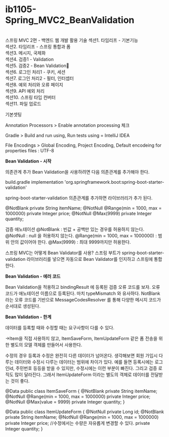 # ib1105-Spring_MVC2_BeanValidation

<br>
스프링 MVC 2편 - 백엔드 웹 개발 활용 기술
섹션1. 타임리프 - 기본기능<br>
섹션2. 타임리프 - 스프링 통합과 폼<br>
섹션3. 메시지, 국제화<br>
섹션4. 검증1 - Validation<br>
섹션5. 검증2 - Bean Validation👨<br>
섹션6. 로그인 처리1 - 쿠키, 세션<br>
섹션7. 로그인 처리2 - 필터, 인터셉터<br>
섹션8. 예외 처리와 오류 페이지<br>
섹션9. API 예외 처리<br>
섹션10. 스프링 타입 컨버터<br>
섹션11. 파일 업로드<br>

기본셋팅

Annotation Processors > Enable annotation processing 체크

Gradle > Build and run using, Run tests using = IntelliJ IDEA

File Encodings > Global Encoding, Project Encoding, Default encodeing for properties files : UTF-8

**Bean Validation - 시작**

의존관계 추가
Bean Validation을 사용하려면 다음 의존관계를 추가해야 한다.

build.gradle
implementation 'org.springframework.boot:spring-boot-starter-validation'

spring-boot-starter-validation 의존관계를 추가하면 라이브러리가 추가 된다.

@NotBlank
private String itemName;
@NotNull
@Range(min = 1000, max = 1000000)
private Integer price;
@NotNull
@Max(9999)
private Integer quantity;

검증 애노테이션
@NotBlank : 빈값 + 공백만 있는 경우를 허용하지 않는다.
@NotNull : null 을 허용하지 않는다.
@Range(min = 1000, max = 1000000) : 범위 안의 값이어야 한다.
@Max(9999) : 최대 9999까지만 허용한다.

스프링 MVC는 어떻게 Bean Validator를 사용?
스프링 부트가 spring-boot-starter-validation 라이브러리를 넣으면 자동으로 Bean Validator를 인지하고 스프링에 통합한다.

**Bean Validation - 에러 코드**

Bean Validation을 적용하고 bindingResult 에 등록된 검증 오류 코드를 보자.
오류 코드가 애노테이션 이름으로 등록된다. 마치 typeMismatch 와 유사하다.
NotBlank 라는 오류 코드를 기반으로 MessageCodesResolver 를 통해 다양한 메시지 코드가 순서대로 생성된다.

**Bean Validation - 한계**

데이터를 등록할 때와 수정할 때는 요구사항이 다를 수 있다.

->Item을 직접 사용하지 않고, ItemSaveForm, ItemUpdateForm 같은 폼 전송을 위한 별도의 모델 객체를 만들어서 사용한다.

수정의 경우 등록과 수정은 완전히 다른 데이터가 넘어온다. 생각해보면 회원 가입시 다루는 데이터와 수정시 다루는 데이터는 범위에 차이가 있다. 예를 들면 등록시에는 로그인id, 주민번호 등등을 받을 수 있지만, 수정시에는 이런 부분이 빠진다. 그리고 검증 로직도 많이 달라진다. 그래서 ItemUpdateForm 이라는 별도의 객체로 데이터를 전달받는 것이 좋다.

@Data
public class ItemSaveForm {
@NotBlank
private String itemName;
@NotNull
@Range(min = 1000, max = 1000000)
private Integer price;
@NotNull
@Max(value = 9999)
private Integer quantity;
}

@Data
public class ItemUpdateForm {
@NotNull
private Long id;
@NotBlank
private String itemName;
@NotNull
@Range(min = 1000, max = 1000000)
private Integer price;
//수정에서는 수량은 자유롭게 변경할 수 있다.
private Integer quantity;
}
